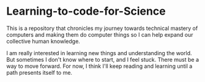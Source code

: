 # Learning-to-code-for-Science
This is a repository that chronicles my journey towards technical mastery of computers and making them do computer things so I can help expand our collective human knowledge. 

I am really interested in learning new things and understanding the world. But sometimes I don't know where to start, and I feel stuck. There must be a way to move forward. For now, I think I'll keep reading and learning until a path presents itself to me.
